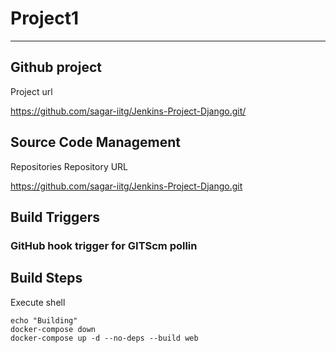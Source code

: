 

# Project1
-----------------------


## Github project

Project url

https://github.com/sagar-iitg/Jenkins-Project-Django.git/

## Source Code Management
Repositories
Repository URL


https://github.com/sagar-iitg/Jenkins-Project-Django.git


## Build Triggers

### GitHub hook trigger for GITScm pollin

## Build Steps

Execute shell
```
echo "Building"
docker-compose down
docker-compose up -d --no-deps --build web
```
